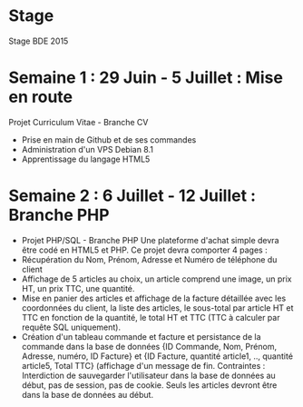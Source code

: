 # Stage
Stage BDE 2015

# Semaine 1 : 29 Juin - 5 Juillet : Mise en route
Projet Curriculum Vitae - Branche CV
- Prise en main de Github et de ses commandes
- Administration d'un VPS Debian 8.1
- Apprentissage du langage HTML5

# Semaine 2 : 6 Juillet - 12 Juillet : Branche PHP
- Projet PHP/SQL - Branche PHP
Une plateforme d'achat simple devra être codé en HTML5 et PHP. Ce projet devra comporter 4 pages :
- Récupération du Nom, Prénom, Adresse et Numéro de téléphone du client
- Affichage de 5 articles au choix, un article comprend une image, un prix HT, un prix TTC, une quantité.
- Mise en panier des articles et affichage de la facture détaillée avec les coordonnées du client, la liste des articles, le sous-total par article HT et TTC en fonction de la quantité, le total HT et TTC (TTC à calculer par requête SQL uniquement).
- Création d'un tableau commande et facture et persistance de la commande dans la base de données {ID Commande, Nom, Prénom, Adresse, numéro, ID Facture} et {ID Facture, quantité article1, .., quantité article5, Total TTC} (affichage d'un message de fin.
Contraintes : Interdiction de sauvegarder l'utilisateur dans la base de données au début, pas de session, pas de cookie. Seuls les articles devront être dans la base de données au début.
